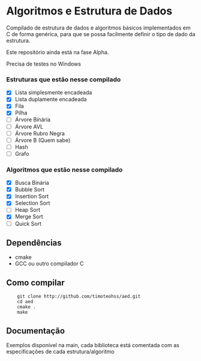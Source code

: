 # Algoritmos e Estrutura de Dados

Compilado de estrutura de dados e algoritmos básicos implementados em C de forma genérica, para que se possa facilmente definir o tipo de dado da estrutura.

Este repositório ainda está na fase Alpha.

Precisa de testes no Windows

### Estruturas que estão nesse compilado

- [x] Lista simplesmente encadeada
- [x] Lista duplamente encadeada
- [x] Fila
- [x] Pilha
- [ ] Árvore Binária
- [ ] Árvore AVL
- [ ] Árvore Rubro Negra
- [ ] Árvore B (Quem sabe)
- [ ] Hash
- [ ] Grafo

### Algoritmos que estão nesse compilado

- [x] Busca Binária
- [x] Bubble Sort
- [x] Insertion Sort
- [x] Selection Sort
- [ ] Heap Sort
- [x] Merge Sort
- [ ] Quick Sort

## Dependências

* cmake
* GCC ou outro compilador C

## Como compilar

```
    git clone http://github.com/timoteohss/aed.git
    cd aed
    cmake .
    make 
``` 

## Documentação

Exemplos disponível na main, cada biblioteca está comentada com as especificações de cada estrutura/algoritmo
